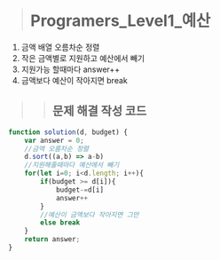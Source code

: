 ><h1>Programers_Level1_예산</h1>
1. 금액 배열 오름차순 정렬
2. 작은 금액별로 지원하고 예산에서 빼기
3. 지원가능 할때마다 answer++
4. 금액보다 예산이 작아지면 break

>><h2>문제 해결 작성 코드</h2>
```javascript
function solution(d, budget) {
    var answer = 0;
    //금액 오름차순 정렬
    d.sort((a,b) => a-b)
    //지원해줄때마다 예산에서 빼기
    for(let i=0; i<d.length; i++){
        if(budget >= d[i]){
            budget-=d[i]
            answer++
        }
        //예산이 금액보다 작아지면 그만
        else break
    }
    return answer;
}
```
